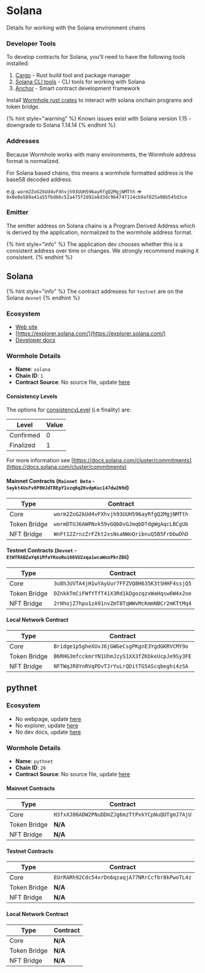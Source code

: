 # Solana

Details for working with the Solana environment chains

### Developer Tools

To develop contracts for Solana, you'll need to have the following tools installed:

1. [Cargo](https://doc.rust-lang.org/cargo/getting-started/installation.html) - Rust build tool and package manager
2. [Solana CLI tools](https://docs.solana.com/cli/install-solana-cli-tools) - CLI tools for working with Solana
3. [Anchor](https://www.anchor-lang.com/docs/installation) - Smart contract development framework

Install [Wormhole rust crates](https://lib.rs/crates/wormhole-token-bridge-solana) to interact with solana onchain programs and token bridge.

{% hint style="warning" %}
Known issues exist with Solana version 1.15 - downgrade to Solana 1.14.14
{% endhint %}

### Addresses

Because Wormhole works with many environments, the Wormhole address format is normalized.

For Solana based chains, this means a wormhole formatted address is the base58 decoded address.

e.g. `worm2ZoG2kUd4vFXhvjh93UUH596ayRfgQ2MgjNMTth` => `0x0e0a589a41a55fbd66c52a475f2d92a6d3dc9b4747114cb9af825a98b545d3ce`

### Emitter

The emitter address on Solana chains is a Program Derived Address which is derived by the application, normalized to the wormhole address format.

{% hint style="info" %}
The application dev chooses whether this is a consistent address over time or changes. We strongly recommend making it consistent.
{% endhint %}

## Solana

{% hint style="info" %}
The contract addresess for `testnet` are on the Solana `devnet`
{% endhint %}

### Ecosystem

* [Web site](https://solana.com/)
* [https://explorer.solana.com/](https://explorer.solana.com/)
* [Developer docs](https://solana.com/developers)

### Wormhole Details

* **Name**: `solana`
* **Chain ID**: `1`
* **Contract Source**: No source file, update [here](https://github.com/wormhole-foundation/docs.wormhole.com/blob/main/scripts/src/chains/solana.json)

#### Consistency Levels

The options for [consistencyLevel](../../tan-suo-chong-dong-wormhole/core-contracts.md#consistencyLevel) (i.e finality) are:

| Level     | Value |
| --------- | ----- |
| Confirmed | 0     |
| Finalized | 1     |

For more information see [https://docs.solana.com/cluster/commitments](https://docs.solana.com/cluster/commitments)

#### Mainnet Contracts (`Mainnet Beta` - `5eykt4UsFv8P8NJdTREpY1vzqKqZKvdpKuc147dw2N9d`)

| Type         | Contract                                      |
| ------------ | --------------------------------------------- |
| Core         | `worm2ZoG2kUd4vFXhvjh93UUH596ayRfgQ2MgjNMTth` |
| Token Bridge | `wormDTUJ6AWPNvk59vGQbDvGJmqbDTdgWgAqcLBCgUb` |
| NFT Bridge   | `WnFt12ZrnzZrFZkt2xsNsaNWoQribnuQ5B5FrDbwDhD` |

#### Testnet Contracts (`Devnet` - `EtWTRABZaYq6iMfeYKouRu166VU2xqa1wcaWoxPkrZBG`)

| Type         | Contract                                       |
| ------------ | ---------------------------------------------- |
| Core         | `3u8hJUVTA4jH1wYAyUur7FFZVQ8H635K3tSHHF4ssjQ5` |
| Token Bridge | `DZnkkTmCiFWfYTfT41X3Rd1kDgozqzxWaHqsw6W4x2oe` |
| NFT Bridge   | `2rHhojZ7hpu1zA91nvZmT8TqWWvMcKmmNBCr2mKTtMq4` |

#### Local Network Contract

| Type         | Contract                                       |
| ------------ | ---------------------------------------------- |
| Core         | `Bridge1p5gheXUvJ6jGWGeCsgPKgnE3YgdGKRVCMY9o`  |
| Token Bridge | `B6RHG3mfcckmrYN1UhmJzyS1XX3fZKbkeUcpJe9Sy3FE` |
| NFT Bridge   | `NFTWqJR8YnRVqPDvTJrYuLrQDitTG5AScqbeghi4zSA`  |

## pythnet

### Ecosystem

* No webpage, update [here](https://github.com/wormhole-foundation/docs.wormhole.com/blob/main/scripts/src/chains/pythnet.json)
* No explorer, update [here](https://github.com/wormhole-foundation/docs.wormhole.com/blob/main/scripts/src/chains/pythnet.json)
* No dev docs, update [here](https://github.com/wormhole-foundation/docs.wormhole.com/blob/main/scripts/src/chains/pythnet.json)

### Wormhole Details

* **Name**: `pythnet`
* **Chain ID**: `26`
* **Contract Source**: No source file, update [here](https://github.com/wormhole-foundation/docs.wormhole.com/blob/main/scripts/src/chains/pythnet.json)

#### Mainnet Contracts

| Type         | Contract                                       |
| ------------ | ---------------------------------------------- |
| Core         | `H3fxXJ86ADW2PNuDDmZJg6mzTtPxkYCpNuQUTgmJ7AjU` |
| Token Bridge | **N/A**                                        |
| NFT Bridge   | **N/A**                                        |

#### Testnet Contracts

| Type         | Contract                                       |
| ------------ | ---------------------------------------------- |
| Core         | `EUrRARh92Cdc54xrDn6qzaqjA77NRrCcfbr8kPwoTL4z` |
| Token Bridge | **N/A**                                        |
| NFT Bridge   | **N/A**                                        |

#### Local Network Contract

| Type         | Contract |
| ------------ | -------- |
| Core         | **N/A**  |
| Token Bridge | **N/A**  |
| NFT Bridge   | **N/A**  |
